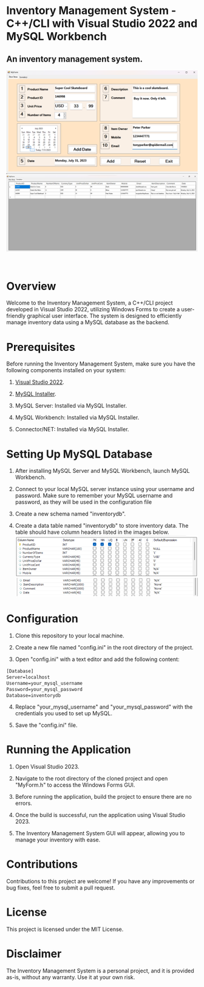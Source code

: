 # Inventory Management System - C++/CLI with Visual Studio 2022 and MySQL Workbench

## An inventory management system.
![GUI](GUI.png)
![DataTable](datatable.png)

&nbsp;

# Overview
Welcome to the Inventory Management System, a C++/CLI project developed in Visual Studio 2022, utilizing Windows Forms to create a user-friendly graphical user interface. The system is designed to efficiently manage inventory data using a MySQL database as the backend.

# Prerequisites
Before running the Inventory Management System, make sure you have the following components installed on your system:

1. [Visual Studio 2022](https://visualstudio.microsoft.com/downloads/).

2. [MySQL Installer](https://dev.mysql.com/downloads/installer/).

3. MySQL Server: Installed via MySQL Installer.

4. MySQL Workbench: Installed via MySQL Installer.

5. Connector/NET: Installed via MySQL Installer.

# Setting Up MySQL Database
1. After installing MySQL Server and MySQL Workbench, launch MySQL Workbench.

2. Connect to your local MySQL server instance using your username and password. Make sure to remember your MySQL username and password, as they will be used in the configuration file

3. Create a new schema named "inventorydb".

4. Create a data table named "inventorydb" to store inventory data. The table should have column headers listed in the images below.
![Column headers Image 1](columnheader1.png)
![Column headers Image 2](columnheader2.png)

# Configuration
1. Clone this repository to your local machine.

2. Create a new file named "config.ini" in the root directory of the project.

3. Open "config.ini" with a text editor and add the following content:
```
[Database]
Server=localhost
Username=your_mysql_username
Password=your_mysql_password
Database=inventorydb
```
4. Replace "your_mysql_username" and "your_mysql_password" with the credentials you used to set up MySQL.

5. Save the "config.ini" file.

# Running the Application
1. Open Visual Studio 2023.

2. Navigate to the root directory of the cloned project and open "MyForm.h" to access the Windows Forms GUI.

3. Before running the application, build the project to ensure there are no errors.

4. Once the build is successful, run the application using Visual Studio 2023.

5. The Inventory Management System GUI will appear, allowing you to manage your inventory with ease.

# Contributions
Contributions to this project are welcome! If you have any improvements or bug fixes, feel free to submit a pull request.

# License
This project is licensed under the MIT License.

# Disclaimer
The Inventory Management System is a personal project, and it is provided as-is, without any warranty. Use it at your own risk.